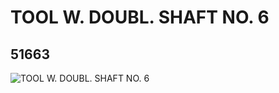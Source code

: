 # TOOL W. DOUBL. SHAFT NO. 6
## 51663
![TOOL W. DOUBL. SHAFT NO. 6](https://lc-www-live-s.legocdn.com/media/bricks/5/2/4275510.jpg)